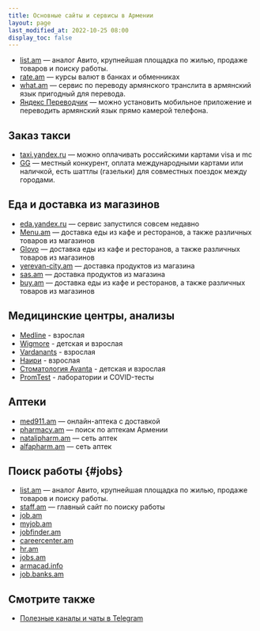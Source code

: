 ```yaml
---
title: Основные сайты и сервисы в Армении
layout: page
last_modified_at: 2022-10-25 08:00
display_toc: false
---
```


<div class="cards">
<div class="card-wide">

- [list.am](https://list.am/) — аналог Авито, крупнейшая площадка по жилью, продаже товаров и поиску работы.
- [rate.am](https://rate.am) — курсы валют в банках и обменниках
- [what.am](https://what.am) — сервис по переводу армянского транслита в армянский язык пригодный для перевода.
- [Яндекс Переводчик](https://translate.yandex.ru) — можно установить мобильное приложение и переводить армянский язык прямо камерой телефона.

</div>
<div class="card">

## Заказ такси

- [taxi.yandex.ru](https://taxi.yandex.ru) — можно оплачивать российскими картами visa и mc
- [GG](https://www.ggtaxi.com/) — местный конкурент, оплата международными картами или наличкой, есть шаттлы (газельки) для совместных поездок между городами.

</div>
<div class="card">

## Еда и доставка из магазинов

- [eda.yandex.ru](https://eda.yandex.ru) — сервис запустился совсем недавно
- [Menu.am](https://menu.am/) — доставка еды из кафе и ресторанов, а также различных товаров из магазинов
- [Glovo](https://glovoapp.com) — доставка еды из кафе и ресторанов, а также различных товаров из магазинов
- [yerevan-city.am](https://yerevan-city.am) — доставка продуктов из магазина
- [sas.am](https://sas.am) — доставка продуктов из магазина
- [buy.am](https://buy.am/ru) — доставка еды из кафе и ресторанов, а также различных товаров из магазинов

</div>
<div class="card">

## Медицинские центры, анализы

- [Medline](https://www.medline.am/?l=ru) - взрослая
- [Wigmore](https://www.wigmoreclinic.am/ru) - детская и взрослая
- [Vardanants](https://vcim.am/en/home/) - взрослая
- [Наири](https://www.nairimed.com/ru) - взрослая
- [Стоматология Avanta](https://avanta.am/ru/) - детская и взрослая
- [PromTest](https://www.promtest.am/) - лаборатории и COVID-тесты

</div>
<div class="card">

## Аптеки

- [med911.am](https://www.med911.am) — онлайн-аптека с доставкой
- [pharmacy.am](https://pharmacy.am) — поиск по аптекам Армении
- [natalipharm.am](https://natalipharm.am/ru/) — сеть аптек
- [alfapharm.am](https://alfapharm.am/ru/) — сеть аптек

</div>
<div class="card">

## Поиск работы {#jobs}

- [list.am](https://list.am/) — аналог Авито, крупнейшая площадка по жилью, продаже товаров и поиску работы.
- [staff.am](https://staff.am) — главный сайт по поиску работы
- [job.am](https://job.am)
- [myjob.am](https://myjob.am)
- [jobfinder.am](https://jobfinder.am)
- [careercenter.am](https://careercenter.am)
- [hr.am](http://hr.am)
- [jobs.am](https://jobs.am)
- [armacad.info](https://www.armacad.info/jobs/vacancies)
- [job.banks.am](https://job.banks.am/am)

</div>
<div class="card-wide">

## Смотрите также

- [Полезные каналы и чаты в Telegram](telegram-groups.md)

</div>
</div>
